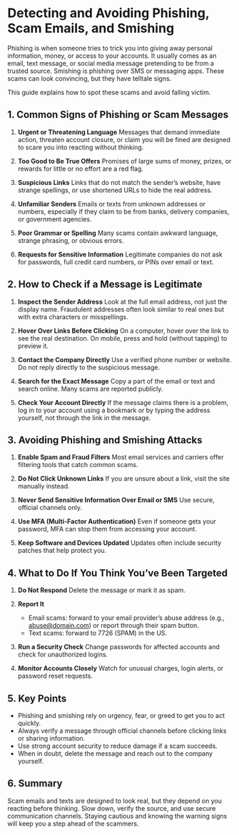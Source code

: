 <!-- yt-query: phishing email scam smishing -->

# Detecting and Avoiding Phishing, Scam Emails, and Smishing

Phishing is when someone tries to trick you into giving away personal information, money, or access to your accounts. It usually comes as an email, text message, or social media message pretending to be from a trusted source. Smishing is phishing over SMS or messaging apps. These scams can look convincing, but they have telltale signs.

This guide explains how to spot these scams and avoid falling victim.

## 1. Common Signs of Phishing or Scam Messages

1. **Urgent or Threatening Language** 
   Messages that demand immediate action, threaten account closure, or claim you will be fined are designed to scare you into reacting without thinking.

2. **Too Good to Be True Offers** 
   Promises of large sums of money, prizes, or rewards for little or no effort are a red flag.

3. **Suspicious Links** 
   Links that do not match the sender’s website, have strange spellings, or use shortened URLs to hide the real address.

4. **Unfamiliar Senders** 
   Emails or texts from unknown addresses or numbers, especially if they claim to be from banks, delivery companies, or government agencies.

5. **Poor Grammar or Spelling** 
   Many scams contain awkward language, strange phrasing, or obvious errors.

6. **Requests for Sensitive Information** 
   Legitimate companies do not ask for passwords, full credit card numbers, or PINs over email or text.

## 2. How to Check if a Message is Legitimate

1. **Inspect the Sender Address** 
   Look at the full email address, not just the display name. Fraudulent addresses often look similar to real ones but with extra characters or misspellings.

2. **Hover Over Links Before Clicking** 
   On a computer, hover over the link to see the real destination. On mobile, press and hold (without tapping) to preview it.

3. **Contact the Company Directly** 
   Use a verified phone number or website. Do not reply directly to the suspicious message.

4. **Search for the Exact Message** 
   Copy a part of the email or text and search online. Many scams are reported publicly.

5. **Check Your Account Directly** 
   If the message claims there is a problem, log in to your account using a bookmark or by typing the address yourself, not through the link in the message.

## 3. Avoiding Phishing and Smishing Attacks

1. **Enable Spam and Fraud Filters** 
   Most email services and carriers offer filtering tools that catch common scams.

2. **Do Not Click Unknown Links** 
   If you are unsure about a link, visit the site manually instead.

3. **Never Send Sensitive Information Over Email or SMS** 
   Use secure, official channels only.

4. **Use MFA (Multi-Factor Authentication)** 
   Even if someone gets your password, MFA can stop them from accessing your account.

5. **Keep Software and Devices Updated** 
   Updates often include security patches that help protect you.

## 4. What to Do If You Think You’ve Been Targeted

1. **Do Not Respond** 
   Delete the message or mark it as spam.

2. **Report It** 
   - Email scams: forward to your email provider’s abuse address (e.g., abuse@domain.com) or report through their spam button.
   - Text scams: forward to 7726 (SPAM) in the US.

3. **Run a Security Check** 
   Change passwords for affected accounts and check for unauthorized logins.

4. **Monitor Accounts Closely** 
   Watch for unusual charges, login alerts, or password reset requests.

## 5. Key Points

- Phishing and smishing rely on urgency, fear, or greed to get you to act quickly.
- Always verify a message through official channels before clicking links or sharing information.
- Use strong account security to reduce damage if a scam succeeds.
- When in doubt, delete the message and reach out to the company yourself.

## 6. Summary

Scam emails and texts are designed to look real, but they depend on you reacting before thinking. Slow down, verify the source, and use secure communication channels. Staying cautious and knowing the warning signs will keep you a step ahead of the scammers.

